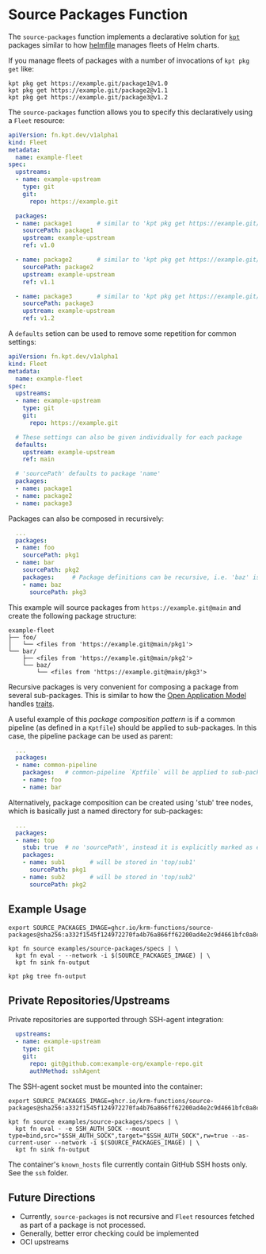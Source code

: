 # Source Packages Function

The `source-packages` function implements a declarative solution for
[`kpt`](https://kpt.dev/book/03-packages/) packages similar to how
[helmfile](https://github.com/helmfile/helmfile) manages fleets of
Helm charts.

If you manage fleets of packages with a number of invocations of `kpt pkg get` like:

```shell
kpt pkg get https://example.git/package1@v1.0
kpt pkg get https://example.git/package2@v1.1
kpt pkg get https://example.git/package3@v1.2
```

The `source-packages` function allows you to specify this declaratively using a `Fleet` resource:

```yaml
apiVersion: fn.kpt.dev/v1alpha1
kind: Fleet
metadata:
  name: example-fleet
spec:
  upstreams:
  - name: example-upstream
    type: git
    git:
      repo: https://example.git

  packages:
  - name: package1       # similar to 'kpt pkg get https://example.git/package1@v1.0'
    sourcePath: package1
    upstream: example-upstream
    ref: v1.0

  - name: package2       # similar to 'kpt pkg get https://example.git/package2@v1.1'
    sourcePath: package2
    upstream: example-upstream
    ref: v1.1

  - name: package3       # similar to 'kpt pkg get https://example.git/package3@v1.2'
    sourcePath: package3
    upstream: example-upstream
    ref: v1.2
```

A `defaults` setion can be used to remove some repetition for common settings:

```yaml
apiVersion: fn.kpt.dev/v1alpha1
kind: Fleet
metadata:
  name: example-fleet
spec:
  upstreams:
  - name: example-upstream
    type: git
    git:
      repo: https://example.git

  # These settings can also be given individually for each package
  defaults:
    upstream: example-upstream
    ref: main

  # 'sourcePath' defaults to package 'name'
  packages:
  - name: package1
  - name: package2
  - name: package3
```

Packages can also be composed in recursively:

```yaml
  ...
  packages:
  - name: foo
    sourcePath: pkg1
  - name: bar
    sourcePath: pkg2
    packages:     # Package definitions can be recursive, i.e. 'baz' is inside 'bar'
    - name: baz
      sourcePath: pkg3
```

This example will source packages from `https://example.git@main` and
create the following package structure:

```
example-fleet
├── foo/
│   └── <files from 'https://example.git@main/pkg1'>
└── bar/
    ├── <files from 'https://example.git@main/pkg2'>
    └── baz/
        └── <files from 'https://example.git@main/pkg3'>
```

Recursive packages is very convenient for composing a package from
several sub-packages. This is similar to how the [Open Application
Model](https://oam.dev/) handles
[traits](https://github.com/oam-dev/spec/blob/master/6.traits.md).

A useful example of this *package composition pattern* is if a common
pipeline (as defined in a `Kptfile`) should be applied to
sub-packages. In this case, the pipeline package can be used as
parent:

```yaml
  ...
  packages:
  - name: common-pipeline
    packages:   # common-pipeline `Kptfile` will be applied to sub-packages
    - name: foo
    - name: bar
```

Alternatively, package composition can be created using 'stub' tree
nodes, which is basically just a named directory for sub-packages:

```yaml
  ...
  packages:
  - name: top
    stub: true  # no 'sourcePath', instead it is explicitly marked as empty stub node
    packages:
    - name: sub1       # will be stored in 'top/sub1'
      sourcePath: pkg1
    - name: sub2       # will be stored in 'top/sub2'
      sourcePath: pkg2
```

## Example Usage

```shell
export SOURCE_PACKAGES_IMAGE=ghcr.io/krm-functions/source-packages@sha256:a332f1545f124972270fa4b76a866ff62200ad4e2c9d4661bfc0a8c0404ff7f5

kpt fn source examples/source-packages/specs | \
  kpt fn eval - --network -i $(SOURCE_PACKAGES_IMAGE) | \
  kpt fn sink fn-output

kpt pkg tree fn-output
```

## Private Repositories/Upstreams

Private repositories are supported through SSH-agent integration:

```yaml
  upstreams:
  - name: example-upstream
    type: git
    git:
      repo: git@github.com:example-org/example-repo.git
      authMethod: sshAgent
```

The SSH-agent socket must be mounted into the container:

```shell
export SOURCE_PACKAGES_IMAGE=ghcr.io/krm-functions/source-packages@sha256:a332f1545f124972270fa4b76a866ff62200ad4e2c9d4661bfc0a8c0404ff7f5

kpt fn source examples/source-packages/specs | \
  kpt fn eval - -e SSH_AUTH_SOCK --mount type=bind,src="$SSH_AUTH_SOCK",target="$SSH_AUTH_SOCK",rw=true --as-current-user --network -i $(SOURCE_PACKAGES_IMAGE) | \
  kpt fn sink fn-output
```

The container's `known_hosts` file currently contain GitHub SSH hosts only. See the `ssh` folder.

## Future Directions

- Currently, `source-packages` is not recursive and `Fleet` resources
  fetched as part of a package is not processed.
- Generally, better error checking could be implemented
- OCI upstreams

